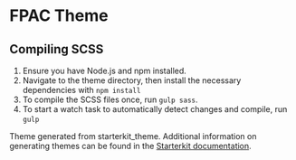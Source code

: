 # FPAC Theme

## Compiling SCSS

1. Ensure you have Node.js and npm installed.
2. Navigate to the theme directory, then install the necessary dependencies with `npm install`
3. To compile the SCSS files once, run `gulp sass`.
4. To start a watch task to automatically detect changes and compile, run `gulp`

Theme generated from starterkit_theme. Additional information on generating themes can be found in the [Starterkit documentation](https://www.drupal.org/docs/core-modules-and-themes/core-themes/starterkit-theme).
